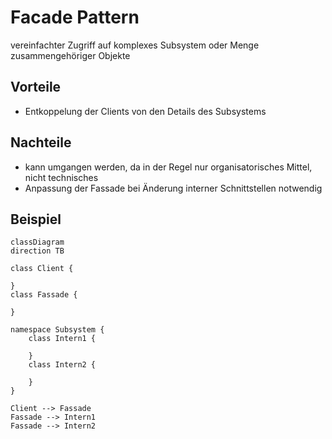 # Facade Pattern
vereinfachter Zugriff auf komplexes Subsystem oder Menge zusammengehöriger Objekte

## Vorteile
- Entkoppelung der Clients von den Details des Subsystems

## Nachteile
- kann umgangen werden, da in der Regel nur organisatorisches Mittel, nicht technisches
- Anpassung der Fassade bei Änderung interner Schnittstellen notwendig

## Beispiel
```mermaid
classDiagram
direction TB

class Client {
    
}
class Fassade {
    
}

namespace Subsystem {
    class Intern1 {
        
    }
    class Intern2 {
        
    }
}

Client --> Fassade
Fassade --> Intern1
Fassade --> Intern2
```